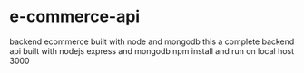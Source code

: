 # e-commerce-api
backend ecommerce built with node and mongodb
this a complete backend api built with nodejs express and mongodb
npm install and run on local host 3000

